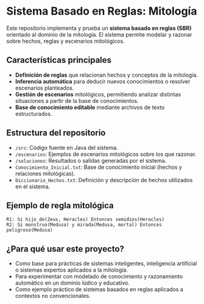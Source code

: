 # Sistema Basado en Reglas: Mitología

Este repositorio implementa y prueba un **sistema basado en reglas (SBR)** orientado al dominio de la mitología. El sistema permite modelar y razonar sobre hechos, reglas y escenarios mitológicos.

## Características principales

- **Definición de reglas** que relacionan hechos y conceptos de la mitología.
- **Inferencia automática** para deducir nuevos conocimientos o resolver escenarios planteados.
- **Gestión de escenarios** mitológicos, permitiendo analizar distintas situaciones a partir de la base de conocimientos.
- **Base de conocimiento editable** mediante archivos de texto estructurados.

## Estructura del repositorio

- `/src`: Código fuente en Java del sistema.
- `/escenarios`: Ejemplos de escenarios mitológicos sobre los que razonar.
- `/soluciones`: Resultados o salidas generadas por el sistema.
- `Conocimiento_Inicial.txt`: Base de conocimiento inicial (hechos y relaciones mitológicas).
- `Diccionario_Hechos.txt`: Definición y descripción de hechos utilizados en el sistema.

## Ejemplo de regla mitológica

```text
R1: Si hijo_de(Zeus, Heracles) Entonces semidios(Heracles)
R2: Si monstruo(Medusa) y mirada(Medusa, mortal) Entonces peligroso(Medusa)
```

## ¿Para qué usar este proyecto?

- Como base para prácticas de sistemas inteligentes, inteligencia artificial o sistemas expertos aplicados a la mitología.
- Para experimentar con modelado de conocimiento y razonamiento automático en un dominio lúdico y educativo.
- Como ejemplo práctico de sistemas basados en reglas aplicados a contextos no convencionales.
